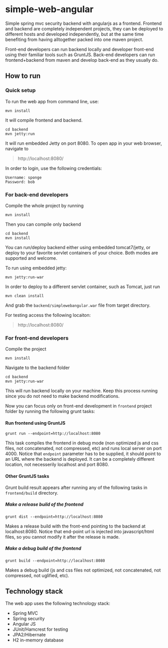 # simple-web-angular
Simple spring mvc security backend with angularjs as a frontend. Frontend and backend are completely independent projects, they can be deployed to different hosts and developed independently, but at the same time benefiting from having alltogether packed into one maven project.

Front-end developers can run backend locally and developer front-end using their familiar tools such as GruntJS. Back-end developers can run frontend+backend from maven and develop back-end as they usually do.

## How to run
### Quick setup
To run the web app from command line, use:

```shell
mvn install
```

It will compile frontend and backend.

```shell
cd backend
mvn jetty:run
```

It will run embedded Jetty on port 8080. To open app in your web browser, navigate to
> http://localhost:8080/

In order to login, use the following credentials:

```
Username: sponge
Password: bob
```

### For back-end developers
Compile the whole project by running

```shell
mvn install
```

Then you can compile only backend

```shell
cd backend
mvn install 
```

You can run/deploy backend either using embedded tomcat7/jetty, or deploy to your favorite servlet containers of your choice. Both modes are supported and welcome.

To run using embedded jetty:

```shell
mvn jetty:run-war
```

In order to deploy to a different servlet container, such as Tomcat, just run

```shell
mvn clean install
```

And grab the `backend/simplewebangular.war` file from target directory.

For testing access the following locaiton:

> http://localhost:8080/

### For front-end developers
Compile the project

```shell
mvn install
```

Navigate to the backend folder 

```shell
cd backend
mvn jetty:run-war
```

This will run backend locally on your machine. Keep this process running since you do not need to make backend modifications.

Now you can focus only on front-end development in `frontend` project  folder by running the following grunt tasks:

#### Run frontend using GruntJS

```shell
grunt run --endpoint=http://localhost:8080
```

This task compiles the frontend in debug mode (non optimized js and css files, not concatenated, not compressed, etc) and runs local server on port 4000. Notice that `endpoint` parameter has to be supplied, it should point to an URL where the backend is deployed. It can be a completely different location, not necesserily localhost and port 8080.

#### Other GruntJS tasks
Grunt build result appears after running any of the following tasks in `frontend/build` directory.
##### Make a release build of the frontend

```shell
grunt dist --endpoint=http://localhost:8080
```

Makes a release build with the front-end pointing to the backend at localhost:8080. Notice that end-point url is injected into javascript/html files, so you cannot modify it after the release is made.

##### Make a debug build of the frontend

```shell
grunt build --endpoint=http://localhost:8080
```

Makes a debug build (js and css files not optimized, not concatenated, not compressed, not uglified, etc).

## Technology stack

The web app uses the following technology stack:

- Spring MVC 
- Spring security
- Angular JS
- JUnit/Hamcrest for testing
- JPA2/Hibernate
- H2 in-memory database